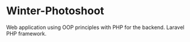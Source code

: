 # Winter-Photoshoot
Web application using OOP principles with PHP for the backend. Laravel PHP framework.
